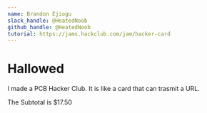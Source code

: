 ```yaml
---
name: Brandon Ejiogu
slack_handle: @HeatedNoob
github_handle: @HeatedNoob
tutorial: https://jams.hackclub.com/jam/hacker-card
---
```


# Hallowed

I made a PCB Hacker Club. It is like a card that can trasmit a URL.

The Subtotal is $17.50
